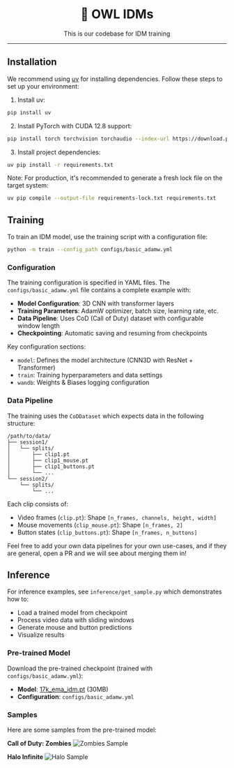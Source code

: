 <div align="center">

# 🦉 OWL IDMs

<p align="center">
  This is our codebase for IDM training
</p>

---

</div>

## Installation

We recommend using [uv](https://github.com/astral-sh/uv) for installing dependencies. Follow these steps to set up your environment:

1. Install uv:
```bash
pip install uv
```

2. Install PyTorch with CUDA 12.8 support:
```bash
pip install torch torchvision torchaudio --index-url https://download.pytorch.org/whl/cu128
```

3. Install project dependencies:
```bash
uv pip install -r requirements.txt
```
Note: For production, it's recommended to generate a fresh lock file on the target system:
```bash
uv pip compile --output-file requirements-lock.txt requirements.txt
```

## Training

To train an IDM model, use the training script with a configuration file:

```bash
python -m train --config_path configs/basic_adamw.yml
```

### Configuration

The training configuration is specified in YAML files. The `configs/basic_adamw.yml` file contains a complete example with:

- **Model Configuration**: 3D CNN with transformer layers
- **Training Parameters**: AdamW optimizer, batch size, learning rate, etc.
- **Data Pipeline**: Uses CoD (Call of Duty) dataset with configurable window length
- **Checkpointing**: Automatic saving and resuming from checkpoints

Key configuration sections:
- `model`: Defines the model architecture (CNN3D with ResNet + Transformer)
- `train`: Training hyperparameters and data settings
- `wandb`: Weights & Biases logging configuration

### Data Pipeline

The training uses the `CoDDataset` which expects data in the following structure:
```
/path/to/data/
├── session1/
│   └── splits/
│       ├── clip1.pt
│       ├── clip1_mouse.pt
│       ├── clip1_buttons.pt
│       └── ...
└── session2/
    └── splits/
        └── ...
```

Each clip consists of:
- Video frames (`clip.pt`): Shape `[n_frames, channels, height, width]`
- Mouse movements (`clip_mouse.pt`): Shape `[n_frames, 2]`
- Button states (`clip_buttons.pt`): Shape `[n_frames, n_buttons]`
  
Feel free to add your own data pipelines for your own use-cases, and if they are general, open a PR and we will see about merging them in!
## Inference

For inference examples, see `inference/get_sample.py` which demonstrates how to:
- Load a trained model from checkpoint
- Process video data with sliding windows
- Generate mouse and button predictions
- Visualize results

### Pre-trained Model

Download the pre-trained checkpoint (trained with `configs/basic_adamw.yml`):
- **Model**: [17k_ema_idm.pt](https://model-checkpoints.fly.storage.tigris.dev/17k_ema_idm.pt) (30MB)
- **Configuration**: `configs/basic_adamw.yml`

### Samples

Here are some samples from the pre-trained model:

**Call of Duty: Zombies**
![Zombies Sample](media/samples_zombies.gif)

**Halo Infinite**
![Halo Sample](media/samples_halo.gif)
